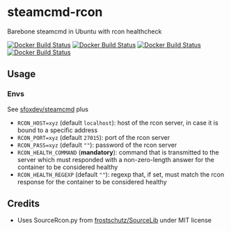 # steamcmd-rcon

Barebone steamcmd in Ubuntu with rcon healthcheck

[![Docker Build Status](https://img.shields.io/docker/build/sfoxdev/steamcmd-rcon.svg?style=flat-square)]()
[![Docker Build Status](https://img.shields.io/docker/automated/sfoxdev/steamcmd-rcon.svg?style=flat-square)]()
[![Docker Build Status](https://img.shields.io/docker/pulls/sfoxdev/steamcmd-rcon.svg?style=flat-square)]()
[![Docker Build Status](https://img.shields.io/docker/stars/sfoxdev/steamcmd-rcon.svg?style=flat-square)]()

## Usage

### Envs

See [sfoxdev/steamcmd](https://hub.docker.com/r/sfoxdev/steamcmd/) plus

- `RCON_HOST=xyz` (default `localhost`): host of the rcon server, in case it is bound to a specific address
- `RCON_PORT=xyz` (default `27015`): port of the rcon server
- `RCON_PASS=xyz` (default `""`): password of the rcon server
- `RCON_HEALTH_COMMAND` (**mandatory**): command that is transmitted to the server which must responded with a non-zero-length answer for the container to be considered healthy
- `RCON_HEALTH_REGEXP` (default `""`): regexp that, if set, must match the rcon response for the container to be considered healthy

## Credits

- Uses SourceRcon.py from [frostschutz/SourceLib](https://github.com/frostschutz/SourceLib) under MIT license
